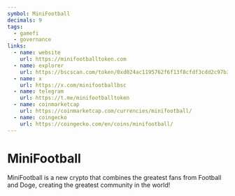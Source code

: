 ```yaml
---
symbol: MiniFootball
decimals: 9
tags:
  - gamefi
  - governance
links:
  - name: website
    url: https://minifootballtoken.com
  - name: explorer
    url: https://bscscan.com/token/0xd024ac1195762f6f13f8cfdf3cdd2c97b33b248b
  - name: x
    url: https://x.com/minifootballbsc
  - name: telegram
    url: https://t.me/minifootballtoken
  - name: coinmarketcap
    url: https://coinmarketcap.com/currencies/minifootball/
  - name: coingecko
    url: https://coingecko.com/en/coins/minifootball/
---
```


# MiniFootball

MiniFootball is a new crypto that combines the greatest fans from Football and Doge, creating the greatest community in the world!
